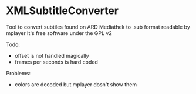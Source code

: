 XMLSubtitleConverter
====================

Tool to convert subtiles found on ARD Mediathek to .sub format readable by mplayer 
It's free software under the GPL v2



Todo:
 - offset is not handled magically
 - frames per seconds is hard coded
  
Problems:
 - colors are decoded but mplayer dosn't show them

